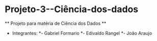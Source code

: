 # Projeto-3--Ciência-dos-dados

** Projeto para matéria de Ciência dos Dados **
* Integrantes:
  *- Gabriel Formario 
  *- Edivaldo Rangel
  *- João Araujo
  
